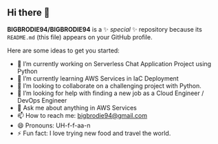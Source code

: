 ## Hi there 👋


**BIGBRODIE94/BIGBRODIE94** is a ✨ _special_ ✨ repository because its `README.md` (this file) appears on your GitHub profile.

Here are some ideas to get you started:

- 🔭 I’m currently working on Serverless Chat Application Project using Python
- 🌱 I’m currently learning AWS Services in IaC Deployment
- 👯 I’m looking to collaborate on a challenging project with Python.
- 🤔 I’m looking for help with finding a new job as a Cloud Engineer / DevOps Engineer
- 💬 Ask me about anything in AWS Services
- 📫 How to reach me: bigbrodie94@gmail.com
- 😄 Pronouns: UH-f-f-aa-n 
- ⚡ Fun fact: I love trying new food and travel the world.
